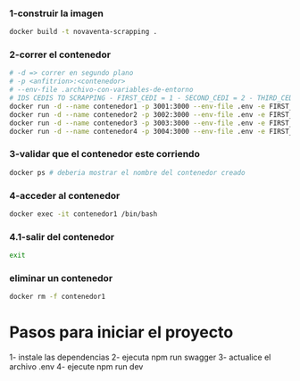 ### 1-construir la imagen
```bash
docker build -t novaventa-scrapping .
```

### 2-correr el contenedor
```bash
# -d => correr en segundo plano
# -p <anfitrion>:<contenedor>
# --env-file .archivo-con-variables-de-entorno
# IDS CEDIS TO SCRAPPING - FIRST_CEDI = 1 - SECOND_CEDI = 2 - THIRD_CEDI = 3
docker run -d --name contenedor1 -p 3001:3000 --env-file .env -e FIRST_CEDI=1 -e SECOND_CEDI=2 -e THIRD_CEDI=3 novaventa-scrapping
docker run -d --name contenedor2 -p 3002:3000 --env-file .env -e FIRST_CEDI=4 -e SECOND_CEDI=5 -e THIRD_CEDI=6 novaventa-scrapping
docker run -d --name contenedor3 -p 3003:3000 --env-file .env -e FIRST_CEDI=7 -e SECOND_CEDI=8 -e THIRD_CEDI=9 novaventa-scrapping
docker run -d --name contenedor4 -p 3004:3000 --env-file .env -e FIRST_CEDI=10 -e SECOND_CEDI=11 -e THIRD_CEDI=12 novaventa-scrapping
```

### 3-validar que el contenedor este corriendo
```bash
docker ps # deberia mostrar el nombre del contenedor creado
```

### 4-acceder al contenedor
```bash
docker exec -it contenedor1 /bin/bash
```

### 4.1-salir del contenedor
```bash
exit
```

### eliminar un contenedor
```bash
docker rm -f contenedor1
```

# Pasos para iniciar el proyecto
  1- instale las dependencias
  2- ejecuta npm run swagger
  3- actualice el archivo .env
  4- ejecute npm run dev
